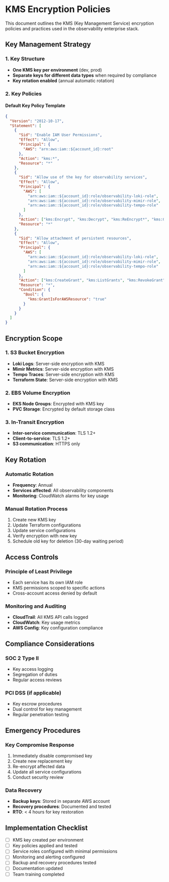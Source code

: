 # KMS Encryption Policies

This document outlines the KMS (Key Management Service) encryption policies and practices used in the observability enterprise stack.

## Key Management Strategy

### 1. Key Structure

- **One KMS key per environment** (dev, prod)
- **Separate keys for different data types** when required by compliance
- **Key rotation enabled** (annual automatic rotation)

### 2. Key Policies

#### Default Key Policy Template

```json
{
  "Version": "2012-10-17",
  "Statement": [
    {
      "Sid": "Enable IAM User Permissions",
      "Effect": "Allow",
      "Principal": {
        "AWS": "arn:aws:iam::${account_id}:root"
      },
      "Action": "kms:*",
      "Resource": "*"
    },
    {
      "Sid": "Allow use of the key for observability services",
      "Effect": "Allow",
      "Principal": {
        "AWS": [
          "arn:aws:iam::${account_id}:role/observability-loki-role",
          "arn:aws:iam::${account_id}:role/observability-mimir-role",
          "arn:aws:iam::${account_id}:role/observability-tempo-role"
        ]
      },
      "Action": ["kms:Encrypt", "kms:Decrypt", "kms:ReEncrypt*", "kms:GenerateDataKey*", "kms:DescribeKey"],
      "Resource": "*"
    },
    {
      "Sid": "Allow attachment of persistent resources",
      "Effect": "Allow",
      "Principal": {
        "AWS": [
          "arn:aws:iam::${account_id}:role/observability-loki-role",
          "arn:aws:iam::${account_id}:role/observability-mimir-role",
          "arn:aws:iam::${account_id}:role/observability-tempo-role"
        ]
      },
      "Action": ["kms:CreateGrant", "kms:ListGrants", "kms:RevokeGrant"],
      "Resource": "*",
      "Condition": {
        "Bool": {
          "kms:GrantIsForAWSResource": "true"
        }
      }
    }
  ]
}
```

## Encryption Scope

### 1. S3 Bucket Encryption

- **Loki Logs**: Server-side encryption with KMS
- **Mimir Metrics**: Server-side encryption with KMS
- **Tempo Traces**: Server-side encryption with KMS
- **Terraform State**: Server-side encryption with KMS

### 2. EBS Volume Encryption

- **EKS Node Groups**: Encrypted with KMS key
- **PVC Storage**: Encrypted by default storage class

### 3. In-Transit Encryption

- **Inter-service communication**: TLS 1.2+
- **Client-to-service**: TLS 1.2+
- **S3 communication**: HTTPS only

## Key Rotation

### Automatic Rotation

- **Frequency**: Annual
- **Services affected**: All observability components
- **Monitoring**: CloudWatch alarms for key usage

### Manual Rotation Process

1. Create new KMS key
2. Update Terraform configurations
3. Update service configurations
4. Verify encryption with new key
5. Schedule old key for deletion (30-day waiting period)

## Access Controls

### Principle of Least Privilege

- Each service has its own IAM role
- KMS permissions scoped to specific actions
- Cross-account access denied by default

### Monitoring and Auditing

- **CloudTrail**: All KMS API calls logged
- **CloudWatch**: Key usage metrics
- **AWS Config**: Key configuration compliance

## Compliance Considerations

### SOC 2 Type II

- Key access logging
- Segregation of duties
- Regular access reviews

### PCI DSS (if applicable)

- Key escrow procedures
- Dual control for key management
- Regular penetration testing

## Emergency Procedures

### Key Compromise Response

1. Immediately disable compromised key
2. Create new replacement key
3. Re-encrypt affected data
4. Update all service configurations
5. Conduct security review

### Data Recovery

- **Backup keys**: Stored in separate AWS account
- **Recovery procedures**: Documented and tested
- **RTO**: < 4 hours for key restoration

## Implementation Checklist

- [ ] KMS key created per environment
- [ ] Key policies applied and tested
- [ ] Service roles configured with minimal permissions
- [ ] Monitoring and alerting configured
- [ ] Backup and recovery procedures tested
- [ ] Documentation updated
- [ ] Team training completed
